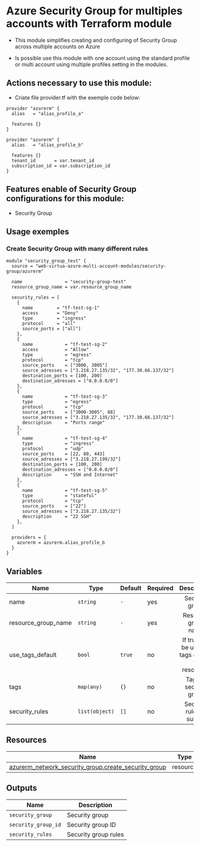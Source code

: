 # Azure Security Group for multiples accounts with Terraform module
* This module simplifies creating and configuring of Security Group across multiple accounts on Azure

* Is possible use this module with one account using the standard profile or multi account using multiple profiles setting in the modules.

## Actions necessary to use this module:

* Criate file provider.tf with the exemple code below:
```hcl
provider "azurerm" {
  alias   = "alias_profile_a"

  features {}
}

provider "azurerm" {
  alias   = "alias_profile_b"

  features {}
  tenant_id       = var.tenant_id
  subscription_id = var.subscription_id
}
```


## Features enable of Security Group configurations for this module:

- Security Group

## Usage exemples


### Create Security Group with many different rules

```hcl
module "security_group_test" {
  source = "web-virtua-azure-multi-account-modules/security-group/azurerm"

  name                = "security-group-test"
  resource_group_name = var.resource_group_name

  security_rules = [
    {
      name         = "tf-test-sg-1"
      access       = "Deny"
      type         = "ingress"
      protocol     = "all"
      source_ports = ["all"]
    },
    {
      name            = "tf-test-sg-2"
      access          = "Allow"
      type            = "egress"
      protocol        = "tcp"
      source_ports    = ["3000, 3005"]
      source_adresses = ["3.218.27.135/32", "177.30.66.137/32"]
      destination_ports = [100, 200]
      destination_adresses = ["0.0.0.0/0"]
    },
    {
      name            = "tf-test-sg-3"
      type            = "egress"
      protocol        = "tcp"
      source_ports    = ["3000-3005", 88]
      source_adresses = ["3.218.27.135/32", "177.30.66.137/32"]
      description     = "Ports range"
    },
    {
      name            = "tf-test-sg-4"
      type            = "ingress"
      protocol        = "udp"
      source_ports    = [22, 80, 443]
      source_adresses = ["3.218.27.199/32"]
      destination_ports = [100, 200]
      destination_adresses = ["0.0.0.0/0"]
      description     = "SSH and Internet"
    },
    {
      name            = "tf-test-sg-5"
      type            = "stateful"
      protocol        = "tcp"
      source_ports    = ["22"]
      source_adresses = ["3.218.27.135/32"]
      description     = "22 SSH"
    },
  ]

  providers = {
    azurerm = azurerm.alias_profile_b
  }
}
```

## Variables

| Name | Type | Default | Required | Description | Options |
|------|-------------|------|---------|:--------:|:--------|
| name | `string` | `-` | yes | Secutiry group | `-` |
| resource_group_name | `string` | `-` | yes | Resource group name | `-` |
| use_tags_default | `bool` | `true` | no | If true will be use the tags default to resources | `*`false <br> `*`true |
| tags | `map(any)` | `{}` | no | Tags to secutiry group | `-` |
| security_rules | `list(object)` | `[]` | no | Security rules to subnet | `-` |


## Resources

| Name | Type |
|------|------|
| [azurerm_network_security_group.create_security_group](https://registry.terraform.io/providers/hashicorp/azurerm/latest/docs/resources/network_security_group.html) | resource |

## Outputs

| Name | Description |
|------|-------------|
| `security_group` | Security group |
| `security_group_id` | Security group ID |
| `security_rules` | Security group rules |
